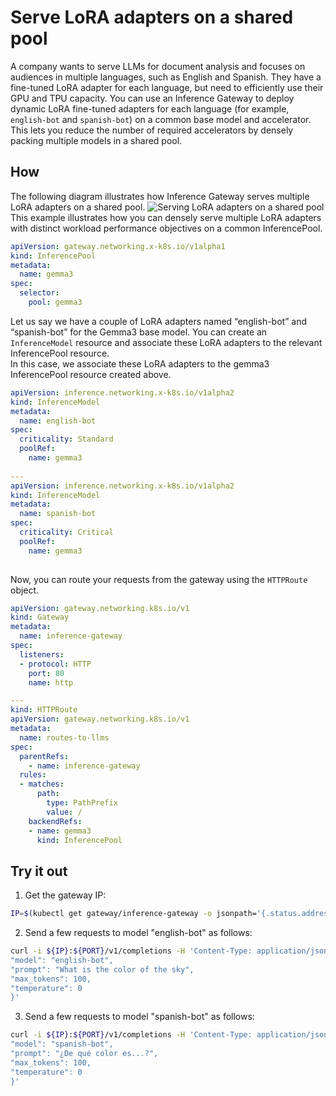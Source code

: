 # Serve LoRA adapters on a shared pool
A company wants to serve LLMs for document analysis and focuses on audiences in multiple languages, such as English and Spanish.
They have a fine-tuned LoRA adapter for each language, but need to efficiently use their GPU and TPU capacity.
You can use an Inference Gateway to deploy dynamic LoRA fine-tuned adapters for each language (for example, `english-bot` and `spanish-bot`) on a common base model and accelerator.
This lets you reduce the number of required accelerators by densely packing multiple models in a shared pool.

## How
The following diagram illustrates how Inference Gateway serves multiple LoRA adapters on a shared pool.
![Serving LoRA adapters on a shared pool](../images/serve-LoRA-adapters.png)
This example illustrates how you can densely serve multiple LoRA adapters with distinct workload performance objectives on a common InferencePool.
```yaml
apiVersion: gateway.networking.x-k8s.io/v1alpha1
kind: InferencePool
metadata:
  name: gemma3
spec:
  selector:
    pool: gemma3
```
Let us say we have a couple of LoRA adapters named “english-bot” and “spanish-bot” for the Gemma3 base model.
You can create an `InferenceModel` resource and associate these LoRA adapters to the relevant InferencePool resource.  
In this case, we associate these LoRA adapters to the gemma3 InferencePool resource created above.

```yaml
apiVersion: inference.networking.x-k8s.io/v1alpha2
kind: InferenceModel
metadata:
  name: english-bot
spec:
  criticality: Standard
  poolRef:
    name: gemma3
        
---
apiVersion: inference.networking.x-k8s.io/v1alpha2
kind: InferenceModel
metadata:
  name: spanish-bot
spec:
  criticality: Critical
  poolRef:
    name: gemma3
    
```
Now, you can route your requests from the gateway using the `HTTPRoute` object.
```yaml
apiVersion: gateway.networking.k8s.io/v1
kind: Gateway
metadata:
  name: inference-gateway
spec:
  listeners:
  - protocol: HTTP
    port: 80
    name: http

---
kind: HTTPRoute
apiVersion: gateway.networking.k8s.io/v1
metadata:
  name: routes-to-llms
spec:
  parentRefs:
    - name: inference-gateway
  rules:
  - matches:
      path:
        type: PathPrefix
        value: /
    backendRefs:
    - name: gemma3
      kind: InferencePool
```

## Try it out

1. Get the gateway IP:
```bash
IP=$(kubectl get gateway/inference-gateway -o jsonpath='{.status.addresses[0].value}'); PORT=80
```
2. Send a few requests to model "english-bot" as follows:
```bash
curl -i ${IP}:${PORT}/v1/completions -H 'Content-Type: application/json' -d '{
"model": "english-bot",
"prompt": "What is the color of the sky",
"max_tokens": 100,
"temperature": 0
}'
```
3. Send a few requests to model "spanish-bot" as follows:
```bash
curl -i ${IP}:${PORT}/v1/completions -H 'Content-Type: application/json' -d '{
"model": "spanish-bot",
"prompt": "¿De qué color es...?",
"max_tokens": 100,
"temperature": 0
}'
```